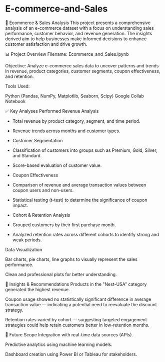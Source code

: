 # E-commerce-and-Sales
🛒 Ecommerce & Sales Analysis
This project presents a comprehensive analysis of an e-commerce dataset with a focus on understanding sales performance, customer behavior, and revenue generation. The insights derived aim to help businesses make informed decisions to enhance customer satisfaction and drive growth.

📊 Project Overview
Filename: Ecommerce_and_Sales.ipynb

Objective: Analyze e-commerce sales data to uncover patterns and trends in revenue, product categories, customer segments, coupon effectiveness, and retention.

Tools Used:

Python (Pandas, NumPy, Matplotlib, Seaborn, Scipy)
Google Collab Notebook

✅ Key Analyses Performed
Revenue Analysis

- Total revenue by product category, segment, and time period.

- Revenue trends across months and customer types.

- Customer Segmentation

- Classification of customers into groups such as Premium, Gold, Silver, and Standard.

- Score-based evaluation of customer value.

- Coupon Effectiveness

- Comparison of revenue and average transaction values between coupon users and non-users.

- Statistical testing (t-test) to determine the significance of coupon impact.

- Cohort & Retention Analysis

- Grouped customers by their first purchase month.

- Analyzed retention rates across different cohorts to identify strong and weak periods.

Data Visualization

Bar charts, pie charts, line graphs to visually represent the sales performance.

Clean and professional plots for better understanding.

📌 Insights & Recommendations
Products in the "Nest-USA" category generated the highest revenue.

Coupon usage showed no statistically significant difference in average transaction value — indicating a potential need to reevaluate the discount strategy.

Retention rates varied by cohort — suggesting targeted engagement strategies could help retain customers better in low-retention months.



📌 Future Scope
Integration with real-time data sources (APIs).

Predictive analytics using machine learning models.

Dashboard creation using Power BI or Tableau for stakeholders.
